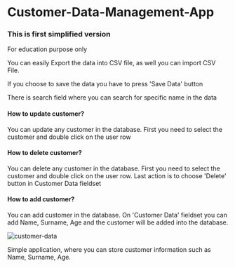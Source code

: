 # Customer-Data-Management-App

<h3>This is first simplified version</h3>
<p>For education purpose only</p>
<p>You can easily Export the data into CSV file, as well you can import CSV File.</p>
<p>If you choose to save the data you have to press 'Save Data' button</p>

<p> There is search field where you can search for specific name in the data</p>
<h4>How to update customer?</h4>
<p>You can update any customer in the database. First you need to select the customer and double click on the user row</p>

<h4>How to delete customer?</h4>
<p>You can delete any customer in the database. First you need to select the customer and double click on the user row. Last action is to choose 'Delete' button in Customer Data fieldset</p>

<h4>How to add customer?</h4>
<p>You can add customer in the database. On 'Customer Data' fieldset you can add Name, Surname, Age and the customer will be added into the database.</p>
<img src="https://i.ibb.co/hxN8629/customer-data.png" alt="customer-data" border="0">

<p>Simple application, where you can store customer information such as Name, Surname, Age.</p>

